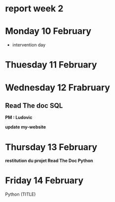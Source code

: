 # report week 2 

# Monday 10 February 

- intervention day

# Thuesday 11 February 


# Wednesday 12 Frabruary

## Read The doc SQL

**PM : Ludovic** 

**update my-website**

# Thursday 13 February 

**restitution du projet Read The Doc Python**

# Friday 14 February

Python (TITLE)

